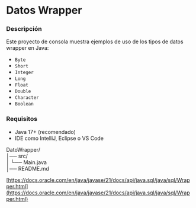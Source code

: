 # Datos Wrapper

### **Descripción**

Este proyecto de consola muestra ejemplos de uso de los tipos de datos wrapper en Java:

* `Byte`
* `Short`
* `Integer`
* `Long`
* `Float`
* `Double`
* `Character`
* `Boolean`

### Requisitos

* Java 17+ (recomendado)
* IDE como IntelliJ, Eclipse o VS Code

DatoWrapper/\
│── src/\
│ └── Main.java\
│── README.md

[https://docs.oracle.com/en/java/javase/21/docs/api/java.sql/java/sql/Wrapper.html](https://docs.oracle.com/en/java/javase/21/docs/api/java.sql/java/sql/Wrapper.html)
